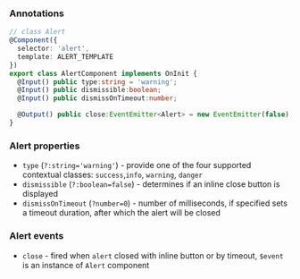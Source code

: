 ### Annotations
```typescript
// class Alert
@Component({
  selector: 'alert',
  template: ALERT_TEMPLATE
})
export class AlertComponent implements OnInit {
  @Input() public type:string = 'warning';
  @Input() public dismissible:boolean;
  @Input() public dismissOnTimeout:number;

  @Output() public close:EventEmitter<Alert> = new EventEmitter(false);
}
```

### Alert properties
- `type` (`?:string='warning'`) - provide one of the four supported contextual classes:
`success`,`info`, `warning`, `danger`
- `dismissible` (`?:boolean=false`) - determines if an inline close button is displayed
- `dismissOnTimeout` (`?number=0`) - number of milliseconds, if specified sets a timeout duration, after which the alert will be closed

### Alert events
- `close` - fired when `alert` closed with inline button or by timeout, `$event` is an instance of `Alert` component
